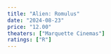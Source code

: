 ```yaml
---
title: "Alien: Romulus"
date: "2024-08-23"
price: "12.00"
theaters: ["Marquette Cinemas"]
ratings: ["R"]
---
```

